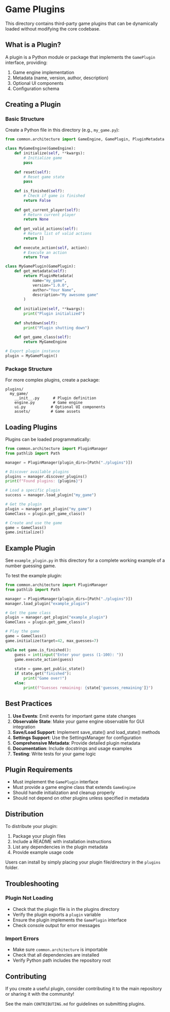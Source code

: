 # Game Plugins

This directory contains third-party game plugins that can be dynamically loaded without modifying the core codebase.

## What is a Plugin?

A plugin is a Python module or package that implements the `GamePlugin` interface, providing:

1. Game engine implementation
1. Metadata (name, version, author, description)
1. Optional UI components
1. Configuration schema

## Creating a Plugin

### Basic Structure

Create a Python file in this directory (e.g., `my_game.py`):

```python
from common.architecture import GameEngine, GamePlugin, PluginMetadata

class MyGameEngine(GameEngine):
    def initialize(self, **kwargs):
        # Initialize game
        pass
    
    def reset(self):
        # Reset game state
        pass
    
    def is_finished(self):
        # Check if game is finished
        return False
    
    def get_current_player(self):
        # Return current player
        return None
    
    def get_valid_actions(self):
        # Return list of valid actions
        return []
    
    def execute_action(self, action):
        # Execute an action
        return True

class MyGamePlugin(GamePlugin):
    def get_metadata(self):
        return PluginMetadata(
            name="my_game",
            version="1.0.0",
            author="Your Name",
            description="My awesome game"
        )
    
    def initialize(self, **kwargs):
        print("Plugin initialized")
    
    def shutdown(self):
        print("Plugin shutting down")
    
    def get_game_class(self):
        return MyGameEngine

# Export plugin instance
plugin = MyGamePlugin()
```

### Package Structure

For more complex plugins, create a package:

```
plugins/
  my_game/
    __init__.py      # Plugin definition
    engine.py        # Game engine
    ui.py           # Optional UI components
    assets/         # Game assets
```

## Loading Plugins

Plugins can be loaded programmatically:

```python
from common.architecture import PluginManager
from pathlib import Path

manager = PluginManager(plugin_dirs=[Path("./plugins")])

# Discover available plugins
plugins = manager.discover_plugins()
print(f"Found plugins: {plugins}")

# Load a specific plugin
success = manager.load_plugin("my_game")

# Get the plugin
plugin = manager.get_plugin("my_game")
GameClass = plugin.get_game_class()

# Create and use the game
game = GameClass()
game.initialize()
```

## Example Plugin

See `example_plugin.py` in this directory for a complete working example of a number guessing game.

To test the example plugin:

```python
from common.architecture import PluginManager
from pathlib import Path

manager = PluginManager(plugin_dirs=[Path("./plugins")])
manager.load_plugin("example_plugin")

# Get the game class
plugin = manager.get_plugin("example_plugin")
GameClass = plugin.get_game_class()

# Play the game
game = GameClass()
game.initialize(target=42, max_guesses=7)

while not game.is_finished():
    guess = int(input("Enter your guess (1-100): "))
    game.execute_action(guess)
    
    state = game.get_public_state()
    if state.get("finished"):
        print("Game over!")
    else:
        print(f"Guesses remaining: {state['guesses_remaining']}")
```

## Best Practices

1. **Use Events**: Emit events for important game state changes
1. **Observable State**: Make your game engine observable for GUI integration
1. **Save/Load Support**: Implement save_state() and load_state() methods
1. **Settings Support**: Use the SettingsManager for configuration
1. **Comprehensive Metadata**: Provide detailed plugin metadata
1. **Documentation**: Include docstrings and usage examples
1. **Testing**: Write tests for your game logic

## Plugin Requirements

- Must implement the `GamePlugin` interface
- Must provide a game engine class that extends `GameEngine`
- Should handle initialization and cleanup properly
- Should not depend on other plugins unless specified in metadata

## Distribution

To distribute your plugin:

1. Package your plugin files
1. Include a README with installation instructions
1. List any dependencies in the plugin metadata
1. Provide example usage code

Users can install by simply placing your plugin file/directory in the `plugins` folder.

## Troubleshooting

### Plugin Not Loading

- Check that the plugin file is in the plugins directory
- Verify the plugin exports a `plugin` variable
- Ensure the plugin implements the `GamePlugin` interface
- Check console output for error messages

### Import Errors

- Make sure `common.architecture` is importable
- Check that all dependencies are installed
- Verify Python path includes the repository root

## Contributing

If you create a useful plugin, consider contributing it to the main repository or sharing it with the community!

See the main `CONTRIBUTING.md` for guidelines on submitting plugins.
